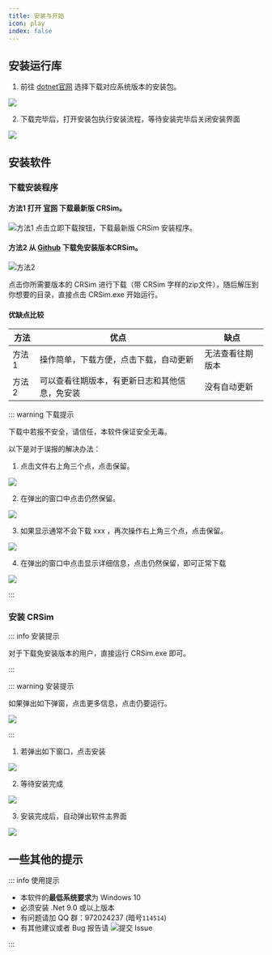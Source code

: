 ```yaml
---
title: 安装与开始
icon: play
index: false
---
```


## 安装运行库

1. 前往 [dotnet官网](https://dotnet.microsoft.com/zh-cn/download/dotnet/9.0) 选择下载对应系统版本的安装包。

![](img\install\15.png)

2. 下载完毕后，打开安装包执行安装流程，等待安装完毕后关闭安装界面

![](img\install\16.png)

## 安装软件

### 下载安装程序

#### 方法1 打开 [官网](https://crsim.tech/) 下载最新版 CRSim。
![方法1](img\install\1.png)
点击立即下载按钮，下载最新版 CRSim 安装程序。

#### 方法2 从 [Github](https://github.com/denglihong2007/CRSim/releases/) 下载免安装版本CRSim。

![方法2](img\install\2.png)

点击你所需要版本的 CRSim 进行下载（带 CRSim 字样的zip文件），随后解压到你想要的目录，直接点击 CRSim.exe 开始运行。

#### 优缺点比较

| 方法      | 优点        | 缺点       
| ---------- | ----------- | ----------- |
| 方法1      | 操作简单，下载方便，点击下载，自动更新        | 无法查看往期版本  |
| 方法2      | 可以查看往期版本，有更新日志和其他信息，免安装  | 没有自动更新    |

::: warning 下载提示

下载中若报不安全，请信任，本软件保证安全无毒。

以下是对于误报的解决办法：

1. 点击文件右上角三个点，点击保留。

![](img\install\3.png)

2. 在弹出的窗口中点击仍然保留。

![](img\install\4.png)

3. 如果显示通常不会下载 xxx ，再次操作右上角三个点，点击保留。

![](img\install\5.png)

4. 在弹出的窗口中点击显示详细信息，点击仍然保留，即可正常下载

![](img\install\7.png)

:::

### 安装 CRSim

::: info 安装提示

对于下载免安装版本的用户，直接运行 CRSim.exe 即可。

:::

::: warning 安装提示

如果弹出如下弹窗，点击更多信息，点击仍要运行。

![](img\install\10.png)

:::

1. 若弹出如下窗口，点击安装

![](img\install\11.png)

2. 等待安装完成

![](img\install\12.png)

3. 安装完成后，自动弹出软件主界面

![](img\install\13.png)

## 一些其他的提示

::: info 使用提示

- 本软件的**最低系统要求**为 Windows 10
- 必须安装 .Net 9.0 或以上版本
- 有问题请加 QQ 群：972024237 (暗号`114514`)
- 有其他建议或者 Bug 报告请 ![提交 Issue](https://github.com/denglihong2007/CRSim/issues)

:::
